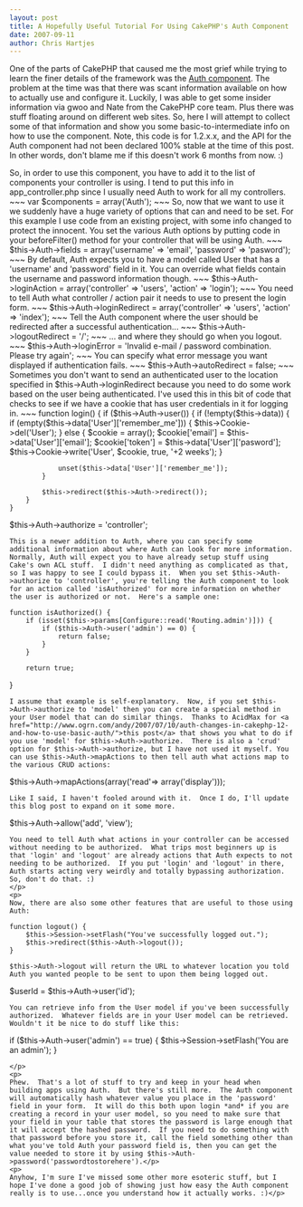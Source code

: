 ```yaml
--- 
layout: post
title: A Hopefully Useful Tutorial For Using CakePHP's Auth Component
date: 2007-09-11
author: Chris Hartjes
---
```

<p>One of the parts of CakePHP that caused me the most grief while trying to learn the finer details of the framework was the <a href="http://api.cakephp.org/1.2/class_auth_component.html">Auth component</a>.  The problem at the time was that there was scant information available on how to actually use and configure it.  Luckily, I was able to get some insider information via gwoo and Nate from the CakePHP core team.  Plus there was stuff floating around on different web sites.  So, here I will attempt to collect some of that information and show you some basic-to-intermediate info on how to use the component.  Note, this code is for 1.2.x.x, and the API for the Auth component had not been declared 100% stable at the time of this post.  In other words, don't blame me if this doesn't work 6 months from now. :)</p>
<p>
So, in order to use this component, you have to add it to the list of components your controller is using.  I tend to put this info in app_controller.php since I usually need Auth to work for all my controllers.
~~~
var $components = array('Auth');
~~~
So, now that we want to use it we suddenly have a huge variety of options that can and need to be set.  For this example I use code from an existing project, with some info changed to protect the innocent.  You set the various Auth options by putting code in your beforeFilter() method for your controller that will be using Auth.
~~~
$this->Auth->fields = array('username' => 'email', 'password' => 'pasword');
~~~
By default, Auth expects you to have a model called User that has a 'username' and 'password' field in it.  You can override what fields contain the username and password information though.
~~~
$this->Auth->loginAction = array('controller' => 'users', 'action' => 'login');
~~~
You need to tell Auth what controller / action pair it needs to use to present the login form.
~~~
$this->Auth->loginRedirect = array('controller' => 'users', 'action' => 'index');
~~~
Tell the Auth component where the user should be redirected after a successful authentication...
~~~
$this->Auth->logoutRedirect = '/';
~~~
... and where they should go when you logout.
~~~
$this->Auth->loginError = 'Invalid e-mail / password combination.  Please try again';
~~~
You can specify what error message you want displayed if authentication fails.
~~~
$this->Auth->autoRedirect = false;
~~~
Sometimes you don't want to send an authenticated user to the location specified in $this->Auth->loginRedirect because you need to do some work based on the user being authenticated.  I've used this in this bit of code that checks to see if we have a cookie that has user credentials in it for logging in.
~~~
	function login() {
		if ($this->Auth->user()) {
			if (!empty($this->data)) {
				if (empty($this->data['User']['remember_me'])) {
					$this->Cookie->del('User');
				}
				else {
					$cookie = array();
					$cookie['email'] = $this->data['User']['email'];
					$cookie['token'] = $this->data['User']['pasword'];
					$this->Cookie->write('User', $cookie, true, '+2 weeks');
				}

				unset($this->data['User']['remember_me']);
			}

			$this->redirect($this->Auth->redirect());
		}
	}

$this->Auth->authorize = 'controller';
~~~
This is a newer addition to Auth, where you can specify some additional information about where Auth can look for more information.  Normally, Auth will expect you to have already setup stuff using Cake's own ACL stuff.  I didn't need anything as complicated as that, so I was happy to see I could bypass it.  When you set $this->Auth->authorize to 'controller', you're telling the Auth component to look for an action called 'isAuthorized' for more information on whether the user is authorized or not.  Here's a sample one:
~~~
    function isAuthorized() {
        if (isset($this->params[Configure::read('Routing.admin')])) {
            if ($this->Auth->user('admin') == 0) {
                return false;
            }
        }
        
        return true;
   }
~~~
I assume that example is self-explanatory.  Now, if you set $this->Auth->authorize to 'model' then you can create a special method in your User model that can do similar things.  Thanks to AcidMax for <a href="http://www.ogrn.com/andy/2007/07/10/auth-changes-in-cakephp-12-and-how-to-use-basic-auth/">this post</a> that shows you what to do if you use 'model' for $this->Auth->authorize.  There is also a 'crud' option for $this->Auth->authorize, but I have not used it myself. You can use $this->Auth->mapActions to then tell auth what actions map to the various CRUD actions:
~~~
$this->Auth->mapActions(array('read'=> array('display')));
~~~
Like I said, I haven't fooled around with it.  Once I do, I'll update this blog post to expand on it some more.
~~~
$this->Auth->allow('add', 'view');
~~~
You need to tell Auth what actions in your controller can be accessed without needing to be authorized.  What trips most beginners up is that 'login' and 'logout' are already actions that Auth expects to not needing to be authorized.  If you put 'login' and 'logout' in there, Auth starts acting very weirdly and totally bypassing authorization.  So, don't do that. :)
</p>
<p>
Now, there are also some other features that are useful to those using Auth:
~~~
	function logout() {
		$this->Session->setFlash("You've successfully logged out.");
		$this->redirect($this->Auth->logout());
	}

~~~
$this->Auth->logout will return the URL to whatever location you told Auth you wanted people to be sent to upon them being logged out.
~~~
$userId = $this->Auth->user('id');
~~~
You can retrieve info from the User model if you've been successfully authorized.  Whatever fields are in your User model can be retrieved.  Wouldn't it be nice to do stuff like this:
~~~
if ($this->Auth->user('admin') == true) {
     $this->Session->setFlash('You are an admin');
}
~~~
</p>
<p>
Phew.  That's a lot of stuff to try and keep in your head when building apps using Auth.  But there's still more.  The Auth component will automatically hash whatever value you place in the 'password' field in your form.  It will do this both upon login *and* if you are creating a record in your user model, so you need to make sure that your field in your table that stores the password is large enough that it will accept the hashed password.  If you need to do something with that password before you store it, call the field something other than what you've told Auth your password field is, then you can get the value needed to store it by using $this->Auth->password('passwordtostorehere').</p>
<p>
Anyhow, I'm sure I've missed some other more esoteric stuff, but I hope I've done a good job of showing just how easy the Auth component really is to use...once you understand how it actually works. :)</p>
